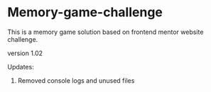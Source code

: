 # Memory-game-challenge
This is a memory game solution based on frontend mentor website challenge.


version 1.02

Updates:

1. Removed console logs and unused files
